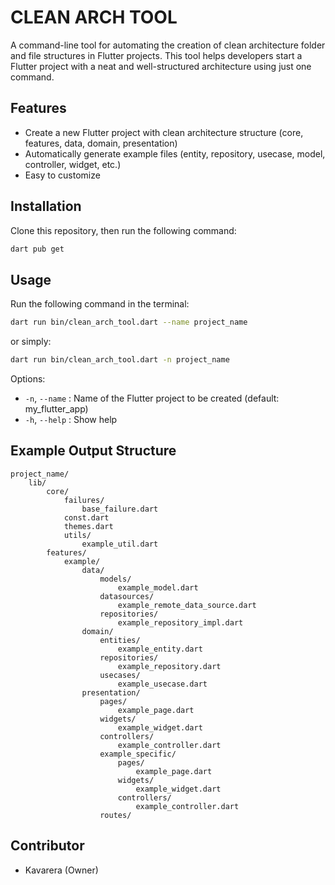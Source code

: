 # CLEAN ARCH TOOL
A command-line tool for automating the creation of clean architecture folder and file structures in Flutter projects. This tool helps developers start a Flutter project with a neat and well-structured architecture using just one command.

## Features
- Create a new Flutter project with clean architecture structure (core, features, data, domain, presentation)
- Automatically generate example files (entity, repository, usecase, model, controller, widget, etc.)
- Easy to customize

## Installation
Clone this repository, then run the following command:

```bash
dart pub get
```

## Usage
Run the following command in the terminal:

```bash
dart run bin/clean_arch_tool.dart --name project_name
```

or simply:

```bash
dart run bin/clean_arch_tool.dart -n project_name
```

Options:
- `-n`, `--name` : Name of the Flutter project to be created (default: my_flutter_app)
- `-h`, `--help` : Show help

## Example Output Structure

```
project_name/
    lib/
        core/
            failures/
                base_failure.dart
            const.dart
            themes.dart
            utils/
                example_util.dart
        features/
            example/
                data/
                    models/
                        example_model.dart
                    datasources/
                        example_remote_data_source.dart
                    repositories/
                        example_repository_impl.dart
                domain/
                    entities/
                        example_entity.dart
                    repositories/
                        example_repository.dart
                    usecases/
                        example_usecase.dart
                presentation/
                    pages/
                        example_page.dart
                    widgets/
                        example_widget.dart
                    controllers/
                        example_controller.dart
                    example_specific/
                        pages/
                            example_page.dart
                        widgets/
                            example_widget.dart
                        controllers/
                            example_controller.dart
                    routes/
```

## Contributor
 - Kavarera (Owner)

